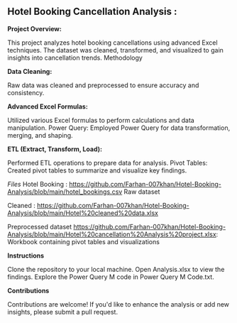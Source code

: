 ## Hotel Booking Cancellation Analysis :


**Project Overview:**

This project analyzes hotel booking cancellations using advanced Excel techniques. The dataset was cleaned, transformed, and visualized to gain insights into cancellation trends.
Methodology

**Data Cleaning:**

Raw data was cleaned and preprocessed to ensure accuracy and consistency.

**Advanced Excel Formulas:**

Utilized various Excel formulas to perform calculations and data manipulation.
Power Query: Employed Power Query for data transformation, merging, and shaping.

**ETL (Extract, Transform, Load):** 

Performed ETL operations to prepare data for analysis.
Pivot Tables: Created pivot tables to summarize and visualize key findings.

*Files*
Hotel Booking : https://github.com/Farhan-007khan/Hotel-Booking-Analysis/blob/main/hotel_bookings.csv Raw dataset

Cleaned : https://github.com/Farhan-007khan/Hotel-Booking-Analysis/blob/main/Hotel%20cleaned%20data.xlsx 

Preprocessed dataset
https://github.com/Farhan-007khan/Hotel-Booking-Analysis/blob/main/Hotel%20cancellation%20Analysis%20project.xlsx: Workbook containing pivot tables and visualizations

**Instructions**

Clone the repository to your local machine.
Open Analysis.xlsx to view the findings.
Explore the Power Query M code in Power Query M Code.txt.

**Contributions**

Contributions are welcome! If you'd like to enhance the analysis or add new insights, please submit a pull request.
